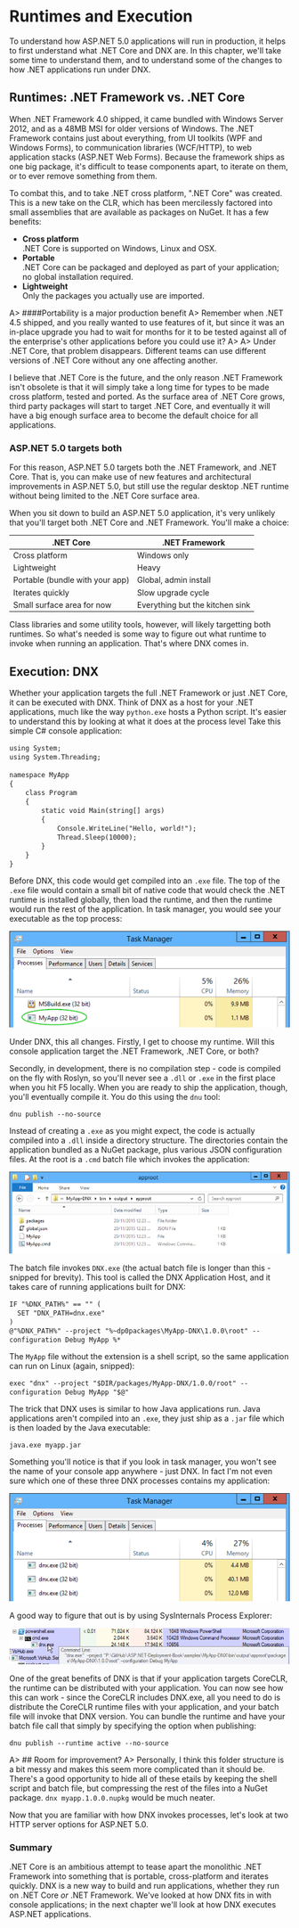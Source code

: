 # Runtimes and Execution

To understand how ASP.NET 5.0 applications will run in production, it helps to first understand what .NET Core and DNX are. In this chapter, we'll take some time to understand them, and to understand some of the changes to how .NET applications run under DNX. 

## Runtimes: .NET Framework vs. .NET Core

When .NET Framework 4.0 shipped, it came bundled with Windows Server 2012, and as a 48MB MSI for older versions of Windows. The .NET Framework contains just about everything, from UI toolkits (WPF and Windows Forms), to communication libraries (WCF/HTTP), to web application stacks (ASP.NET Web Forms). Because the framework ships as one big package, it's difficult to tease components apart, to iterate on them, or to ever remove something from them. 

To combat this, and to take .NET cross platform, ".NET Core" was created. This is a new take on the CLR, which has been mercilessly factored into small assemblies that are available as packages on NuGet. It has a few benefits:

 - **Cross platform**  
 .NET Core is supported on Windows, Linux and OSX.
 - **Portable**  
 .NET Core can be packaged and deployed as part of your application; no global installation required. 
 - **Lightweight**  
 Only the packages you actually use are imported.  

A> ####Portability is a major production benefit
A> Remember when .NET 4.5 shipped, and you really wanted to use features of it, but since it was an in-place upgrade you had to wait for months for it to be tested against all of the enterprise's other applications before you could use it? 
A>
A> Under .NET Core, that problem disappears. Different teams can use different versions of .NET Core without any one affecting another. 

I believe that .NET Core is the future, and the only reason .NET Framework isn't obsolete is that it will simply take a long time for types to be made cross platform, tested and ported. As the surface area of .NET Core grows, third party packages will start to target .NET Core, and eventually it will have a big enough surface area to become the default choice for all applications. 

### ASP.NET 5.0 targets both

For this reason, ASP.NET 5.0 targets both the .NET Framework, and .NET Core. That is, you can make use of new features and architectural improvements in ASP.NET 5.0, but still use the regular desktop .NET runtime without being limited to the .NET Core surface area. 

When you sit down to build an ASP.NET 5.0 application, it's very unlikely that you'll target both .NET Core and .NET Framework. You'll make a choice:

| .NET Core                         | .NET Framework                             |
|-----------------------------------|--------------------------------------------|
| Cross platform                    | Windows only                               |
| Lightweight                       | Heavy                                      |
| Portable (bundle with your app)   | Global, admin install                      |
| Iterates quickly                  | Slow upgrade cycle                         |
| Small surface area for now        | Everything but the kitchen sink            |

Class libraries and some utility tools, however, will likely targetting both runtimes. So what's needed is some way to figure out what runtime to invoke when running an application. That's where DNX comes in. 

## Execution: DNX

Whether your application targets the full .NET Framework or just .NET Core, it can be executed with DNX. Think of DNX as a host for your .NET applications, much like the way `python.exe` hosts a Python script. It's easier to understand this by looking at what it does at the process level Take this simple C# console application:

```
using System;
using System.Threading;

namespace MyApp
{
    class Program
    {
        static void Main(string[] args)
        {
            Console.WriteLine("Hello, world!");
            Thread.Sleep(10000);
        }
    }
}
```

Before DNX, this code would get compiled into an `.exe` file. The top of the `.exe` file would contain a small bit of native code that would check the .NET runtime is installed globally, then load the runtime, and then the runtime would run the rest of the application. In task manager, you would see your executable as the top process:

![A .NET console application built and running prior to DNX](images/myapp-taskmgr-legacy.png)

Under DNX, this all changes. Firstly, I get to choose my runtime. Will this console application target the .NET Framework, .NET Core, or both? 

Secondly, in development, there is no compilation step - code is compiled on the fly with Roslyn, so you'll never see a `.dll` or `.exe` in the first place when you hit F5 locally. When you are ready to ship the application, though, you'll eventually compile it. You do this using the `dnu` tool:

```
dnu publish --no-source
```

Instead of creating a `.exe` as you might expect, the code is actually compiled into a `.dll` inside a directory structure. The directories contain the application bundled as a NuGet package, plus various JSON configuration files. At the root is a `.cmd` batch file which invokes the application:

![Output from building and publishing the console application](images/dnu-console-output.png)

The batch file invokes `DNX.exe` (the actual batch file is longer than this - snipped for brevity). This tool is called the DNX Application Host, and it takes care of running applications built for DNX:

```
IF "%DNX_PATH%" == "" (
  SET "DNX_PATH=dnx.exe"
)
@"%DNX_PATH%" --project "%~dp0packages\MyApp-DNX\1.0.0\root" --configuration Debug MyApp %*
```

The `MyApp` file without the extension is a shell script, so the same application can run on Linux (again, snipped):

```
exec "dnx" --project "$DIR/packages/MyApp-DNX/1.0.0/root" --configuration Debug MyApp "$@"
```

The trick that DNX uses is similar to how Java applications run. Java applications aren't compiled into an `.exe`, they just ship as a `.jar` file which is then loaded by the Java executable:

```
java.exe myapp.jar
```

Something you'll notice is that if you look in task manager, you won't see the name of your console app anywhere - just DNX. In fact I'm not even sure which one of these three DNX processes contains my application: 

![The same console application, built and running under DNX](images/myapp-taskmgr-dnx.png)

A good way to figure that out is by using SysInternals Process Explorer: 

![SysInternals Process Explorer tells us the command-line arguments used to start DNX](images/myapp-procexp.png)

One of the great benefits of DNX is that if your application targets CoreCLR, the runtime can be distributed with your application. You can now see how this can work - since the CoreCLR includes DNX.exe, all you need to do is distribute the CoreCLR runtime files with your application, and your batch file will invoke that DNX version. You can bundle the runtime and have your batch file call that simply by specifying the option when publishing:

```
dnu publish --runtime active --no-source
```

A> ## Room for improvement? 
A> Personally, I think this folder structure is a bit messy and makes this seem more complicated than it should be. There's a good opportunity to hide all of these etails by keeping the shell script and batch file, but compressing the rest of the files into a NuGet package. `dnx myapp.1.0.0.nupkg` would be much neater. 

Now that you are familiar with how DNX invokes processes, let's look at two HTTP server options for ASP.NET 5.0. 

### Summary

.NET Core is an ambitious attempt to tease apart the monolithic .NET Framework into something that is portable, cross-platform and iterates quickly. DNX is a new way to build and run applications, whether they run on .NET Core *or* .NET Framework. We've looked at how DNX fits in with console applications; in the next chapter we'll look at how DNX executes ASP.NET applications. 
